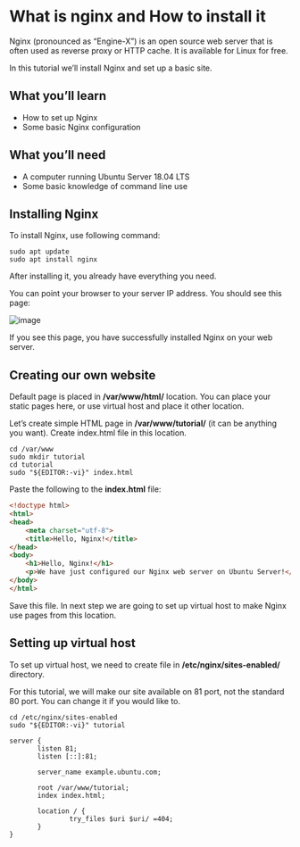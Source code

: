 # What is nginx and How to install it

Nginx (pronounced as “Engine-X”) is an open source web server that is often used as reverse proxy or HTTP cache. It is available for Linux for free.

In this tutorial we’ll install Nginx and set up a basic site.
## What you’ll learn
  + How to set up Nginx
  + Some basic Nginx configuration
## What you’ll need
  + A computer running Ubuntu Server 18.04 LTS
  + Some basic knowledge of command line use
## Installing Nginx
To install Nginx, use following command:

```
sudo apt update
sudo apt install nginx
```
After installing it, you already have everything you need.

You can point your browser to your server IP address. You should see this page:

![image](https://ubuntucommunity.s3.dualstack.us-east-2.amazonaws.com/optimized/2X/7/7504d83a9fe8c09d861b2f7c49e144ac773f0c0d_2_690x288.png)

If you see this page, you have successfully installed Nginx on your web server.

## Creating our own website
Default page is placed in **/var/www/html/** location. You can place your static pages here, or use virtual host and place it other location.

Let’s create simple HTML page in **/var/www/tutorial/** (it can be anything you want). Create index.html file in this location.
```
cd /var/www
sudo mkdir tutorial
cd tutorial
sudo "${EDITOR:-vi}" index.html
```
Paste the following to the **index.html** file:
```html
<!doctype html>
<html>
<head>
    <meta charset="utf-8">
    <title>Hello, Nginx!</title>
</head>
<body>
    <h1>Hello, Nginx!</h1>
    <p>We have just configured our Nginx web server on Ubuntu Server!</p>
</body>
</html>
```
Save this file. In next step we are going to set up virtual host to make Nginx use pages from this location.
## Setting up virtual host
To set up virtual host, we need to create file in **/etc/nginx/sites-enabled/** directory.

For this tutorial, we will make our site available on 81 port, not the standard 80 port. You can change it if you would like to.
```
cd /etc/nginx/sites-enabled
sudo "${EDITOR:-vi}" tutorial
```
```
server {
       listen 81;
       listen [::]:81;

       server_name example.ubuntu.com;

       root /var/www/tutorial;
       index index.html;

       location / {
               try_files $uri $uri/ =404;
       }
}
```




